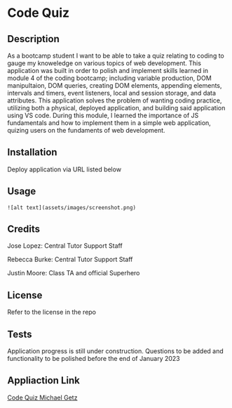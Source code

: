 # Code Quiz

## Description

As a bootcamp student I want to be able to take a quiz relating to coding to gauge my knoweledge on various topics of web development.
This application was built in order to polish and implement skills learned in module 4 of the coding bootcamp; including variable production,
DOM manipultaion, DOM queries, creating DOM elements, appending elements, intervals and timers, event listeners, local and session storage, and data attributes.
This application solves the problem of wanting coding practice, utilizing both a physical, deployed application, and building said application using VS code.
During this module, I learned the importance of JS fundamentals and how to implement them in a simple web application, quizing users on the fundaments of web development.

## Installation

Deploy application via URL listed below

## Usage

    ![alt text](assets/images/screenshot.png)

## Credits

Jose Lopez: Central Tutor Support Staff

Rebecca Burke: Central Tutor Support Staff

Justin Moore: Class TA and official Superhero

## License

Refer to the license in the repo

## Tests

Application progress is still under construction. Questions to be added and functionality to be polished before the end of January 2023

## Appliaction Link

[Code Quiz Michael Getz](https://mgetz34.github.io/xyz/)
